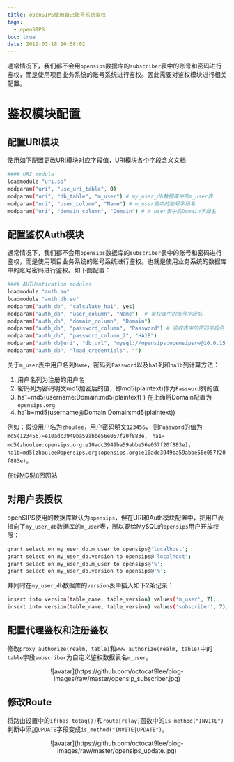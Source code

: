```yaml
---
title: openSIPS使用自己账号系统鉴权
tags:
  - openSIPS
toc: true
date: 2019-03-18 10:58:02
---
```

通常情况下，我们都不会用`opensips`数据库的`subscriber`表中的账号和密码进行鉴权，而是使用项目业务系统的账号系统进行鉴权。因此需要对鉴权模块进行相关配置。

# 鉴权模块配置

## 配置URI模块
使用如下配置更改URI模块对应字段值，[URI模块各个字段含义文档](http://www.opensips.org/html/docs/modules/2.3.x/uri.html)
``` bash
#### URI module
loadmodule "uri.so"
modparam("uri", "use_uri_table", 0)
modparam("uri", "db_table", "m_user") # my_user_db数据库中的m_user表
modparam("uri", "user_column", "Name") # m_user表中的账号字段名 
modparam("uri", "domain_column", "Domain") # m_user表中的Domain字段名
```
<!--more-->

## 配置鉴权Auth模块
通常情况下，我们都不会用`opensips`数据库的`subscriber`表中的账号和密码进行鉴权，而是使用项目业务系统的账号系统进行鉴权。也就是使用业务系统的数据库中的账号密码进行鉴权。如下图配置：
``` bash
#### AUTHentication modules
loadmodule "auth.so"
loadmodule "auth_db.so"
modparam("auth_db", "calculate_ha1", yes)
modparam("auth_db", "user_column", "Name")  # 鉴权表中的账号字段名
modparam("auth_db", "domain_column", "Domain")
modparam("auth_db", "password_column", "Password") # 鉴权表中的密码字段名
modparam("auth_db", "password_column_2", "HA1B")
modparam("auth_db|uri", "db_url", "mysql://opensips:opensipsrw@10.0.15.2:3306/my_user_db") # CUSTOMIZE ME 数据库链接设置
modparam("auth_db", "load_credentials", "")
```
关于`m_user`表中用户名列`Name`，密码列`Password`以及`ha1`列和`ha1b`列计算方法：
1. 用户名列为注册的用户名
2. 密码列为密码明文md5加密后的值，即md5(plaintext)作为`Password`列的值
3. ha1=md5(username:Domain:md5(plaintext) ) 在上面将Domain配置为`opensips.org`
4. ha1b=md5(username@Domain:Domain:md5(plaintext))

例如：假设用户名为`zhoulee`，用户密码明文`123456`，
则`Password`的值为`md5(123456)=e10adc3949ba59abbe56e057f20f883e`，
`ha1= md5(zhoulee:opensips.org:e10adc3949ba59abbe56e057f20f883e)`，
`ha1b=md5(zhoulee@opensips.org:opensips.org:e10adc3949ba59abbe56e057f20f883e)`。

[在线MD5加密网站](http://tool.chinaz.com/tools/md5.aspx)

## 对用户表授权
openSIPS使用的数据库默认为`opensips`，但在URI和Auth模块配置中，把用户表指向了`my_user_db`数据库的`m_user`表，所以要给MySQL的`opensips`用户开放权限：
``` bash
grant select on my_user_db.m_user to opensips@'localhost';
grant select on my_user_db.version to opensips@'localhost';
grant select on my_user_db.m_user to opensips@'%';
grant select on my_user_db.version to opensips@'%';
```
并同时在`my_user_db`数据库的`version`表中插入如下2条记录：
``` bash
insert into version(table_name, table_version) values('m_user', 7);
insert into version(table_name, table_version) values('subscriber', 7);
```

## 配置代理鉴权和注册鉴权
修改`proxy_authorize(realm, table)`和`www_authorize(realm, table)`中的`table`字段`subscriber`为自定义鉴权数据表名`m_user`。
<center>
![avatar](https://github.com/octocat9lee/blog-images/raw/master/opensip_subscriber.jpg)
</center>

## 修改Route
将路由设置中的`if(has_totag())`和`route[relay]`函数中的`is_method("INVITE")`判断中添加`UPDATE`字段变成`is_method("INVITE|UPDATE")`。
<center>
![avatar](https://github.com/octocat9lee/blog-images/raw/master/opensips_update.jpg)
</center>

